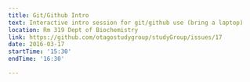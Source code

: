 ```yaml
---
title: Git/Github Intro
text: Interactive intro session for git/github use (bring a laptop)
location: Rm 319 Dept of Biochemistry
link: https://github.com/otagostudygroup/studyGroup/issues/17
date: 2016-03-17
startTime: '15:30'
endTime: '16:30'

---
```


